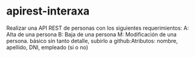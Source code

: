 # apirest-interaxa
Realizar una API REST de personas con los siguientes requerimientos:  A: Alta de una persona  B: Baja de una persona  M: Modificación de una persona.  básico sin tanto detalle, subirlo a github:Atributos: nombre, apellido, DNI, empleado (si o no)
